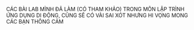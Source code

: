 CÁC BÀI LAB MÌNH ĐÃ LÀM (CÓ THAM KHẢO) TRONG MÔN LẬP TRÌNH ỨNG DỤNG DI ĐỘNG, CŨNG SẼ CÓ VÀI SAI XÓT NHƯNG HI VỌNG MONG CÁC BẠN THÔNG CẢM
